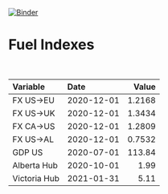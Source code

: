 [![Binder](https://mybinder.org/badge_logo.svg)](https://mybinder.org/v2/gh/AyrtonB/Global-Gas-Prices/master)

# Fuel Indexes

<br>

| Variable     | Date       |    Value |
|:-------------|:-----------|---------:|
| FX US->EU    | 2020-12-01 |   1.2168 |
| FX US->UK    | 2020-12-01 |   1.3434 |
| FX CA->US    | 2020-12-01 |   1.2809 |
| FX US->AL    | 2020-12-01 |   0.7532 |
| GDP US       | 2020-07-01 | 113.84   |
| Alberta Hub  | 2020-10-01 |   1.99   |
| Victoria Hub | 2021-01-31 |   5.11   |
